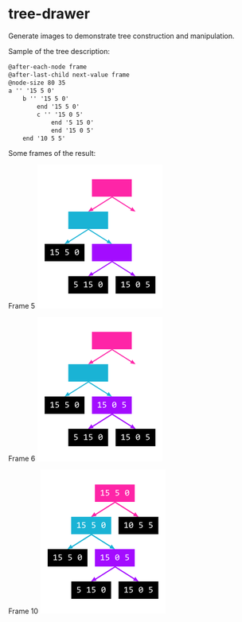 # tree-drawer

Generate images to demonstrate tree construction and manipulation.

Sample of the tree description:

```
@after-each-node frame
@after-last-child next-value frame
@node-size 80 35
a '' '15 5 0'
    b '' '15 5 0'
        end '15 5 0'
        c '' '15 0 5'
			end '5 15 0'
			end '15 0 5'
    end '10 5 5'
```

Some frames of the result:

Frame 5
![05](samples/05.png)

Frame 6
![06](samples/06.png)

Frame 10
![10](samples/10.png)
